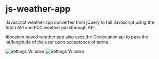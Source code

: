 # js-weather-app
Javascript weather app converted from jQuery to full Javascript using the fetch API and FCC weather passthrough API.

#location based weather app also uses the Geolocation api to pass the lat/longitude of the user upon acceptance of terms.

![Settings Window](https://res.cloudinary.com/angelrodriguez/image/upload/v1543937588/Local_Weather.png)
![Settings Window](https://res.cloudinary.com/angelrodriguez/image/upload/v1544065434/weather-app.png)

